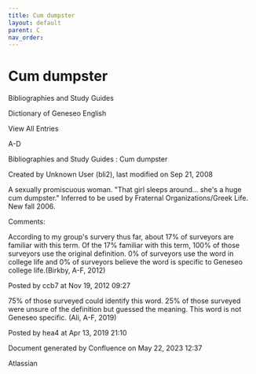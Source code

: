 ```yaml
---
title: Cum dumpster
layout: default
parent: C
nav_order:
---
```


# Cum dumpster

Bibliographies and Study Guides

Dictionary of Geneseo English

View All Entries

A-D

Bibliographies and Study Guides : Cum dumpster

Created by  Unknown User (bli2), last modified on Sep 21, 2008

A sexually promiscuous woman. &quot;That girl sleeps around... she's a huge cum dumpster.&quot; Inferred to be used by Fraternal Organizations/Greek Life. New fall 2006.

Comments:

According to my group's survery thus far, about 17% of surveyors are familiar with this term. Of the 17% familiar with this term, 100% of those surveyors use the original definition. 0% of surveyors use the word in college life and 0% of surveyors believe the word is specific to Geneseo college life.(Birkby, A-F, 2012)

Posted by ccb7 at Nov 19, 2012 09:27

75% of those surveyed could identify this word. 25% of those surveyed were unsure of the definition but guessed the meaning. This word is not Geneseo specific. (Ali, A-F, 2019)

Posted by hea4 at Apr 13, 2019 21:10

Document generated by Confluence on May 22, 2023 12:37

Atlassian
